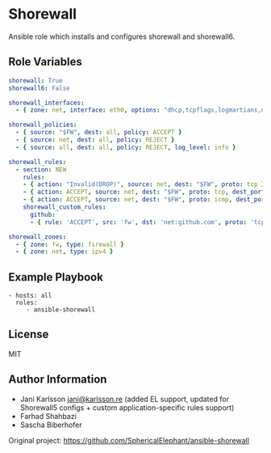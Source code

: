 Shorewall
=========

Ansible role which installs and configures shorewall and shorewall6.

Role Variables
--------------

```yaml
shorewall: True
shorewall6: False

shorewall_interfaces:
  - { zone: net, interface: eth0, options: "dhcp,tcpflags,logmartians,nosmurfs,sourceroute=0" }

shorewall_policies:
  - { source: "$FW", dest: all, policy: ACCEPT }
  - { source: net, dest: all, policy: REJECT }
  - { source: all, dest: all, policy: REJECT, log_level: info }

shorewall_rules:
  - section: NEW
    rules:
    - { action: "Invalid(DROP)", source: net, dest: "$FW", proto: tcp }
    - { action: ACCEPT, source: net, dest: "$FW", proto: tcp, dest_port: ssh }
    - { action: ACCEPT, source: net, dest: "$FW", proto: icmp, dest_port: echo-request }
    shorewall_custom_rules:
      github:
      - { rule: 'ACCEPT', src: 'fw', dst: 'net:github.com', proto: 'tcp', dport: '22,443', comment: 'Allow access to GitHub' }

shorewall_zones:
  - { zone: fw, type: firewall }
  - { zone: net, type: ipv4 }
```

Example Playbook
----------------

    - hosts: all
      roles:
         - ansible-shorewall

License
-------

MIT

Author Information
------------------

* Jani Karlsson <jani@karlsson.re> (added EL support, updated for Shorewall5 configs + custom application-specific rules support)
* Farhad Shahbazi
* Sascha Biberhofer

Original project: https://github.com/SphericalElephant/ansible-shorewall
